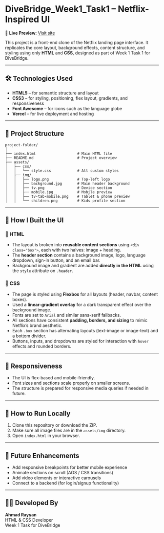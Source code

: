 
# DiveBridge_Week1_Task1 – Netflix-Inspired UI

🔗 **Live Preview**: [Visit site](https://dive-bridge-week1-task2.vercel.app/)

This project is a front-end clone of the Netflix landing page interface. It replicates the core layout, background effects, content structure, and styling using only **HTML** and **CSS**, designed as part of Week 1 Task 1 for DiveBridge.

---

## 🛠 Technologies Used

- **HTML5** – for semantic structure and layout  
- **CSS3** – for styling, positioning, flex layout, gradients, and responsiveness  
- **Font Awesome** – for icons such as the language globe  
- **Vercel** – for live deployment and hosting

---

## 📁 Project Structure

```
project-folder/
│
├── index.html                   # Main HTML file
├── README.md                    # Project overview
├── assets/
│   ├── css/
│   │   └── style.css            # All custom styles
│   ├── img/
│   │   ├── logo.png             # Top-left logo
│   │   ├── background.jpg       # Main header background
│   │   ├── tv.png               # Device section
│   │   ├── mobile.jpg           # Mobile preview
│   │   ├── tv-tab-mobile.png    # Tablet & phone preview
│   │   └── children.png         # Kids profile section
```

---

## 🎨 How I Built the UI

### 🧱 HTML

- The layout is broken into **reusable content sections** using `<div class="box">`, each with two halves: image + heading.
- The **header section** contains a background image, logo, language dropdown, sign-in button, and an email bar.
- Background image and gradient are added **directly in the HTML** using the `style` attribute on `.header`.

### 🎨 CSS

- The page is styled using **Flexbox** for all layouts (header, navbar, content boxes).
- Used a **linear-gradient overlay** for a dark transparent effect over the background image.
- Fonts are set to `Arial` and similar sans-serif fallbacks.
- All sections have consistent **padding, borders, and sizing** to mimic Netflix’s brand aesthetic.
- Each `.box` section has alternating layouts (text-image or image-text) and a bottom divider.
- Buttons, inputs, and dropdowns are styled for interaction with `hover` effects and rounded borders.

---

## 📱 Responsiveness

- The UI is flex-based and mobile-friendly.
- Font sizes and sections scale properly on smaller screens.
- The structure is prepared for responsive media queries if needed in future.

---

## 🚀 How to Run Locally

1. Clone this repository or download the ZIP.
2. Make sure all image files are in the `assets/img` directory.
3. Open `index.html` in your browser.

---

## 📌 Future Enhancements

- Add responsive breakpoints for better mobile experience
- Animate sections on scroll (AOS / CSS transitions)
- Add video elements or interactive carousels
- Connect to a backend (for login/signup functionality)

---

## 👨‍💻 Developed By

**Ahmad Rayyan**  
HTML & CSS Developer  
Week 1 Task for DiveBridge
